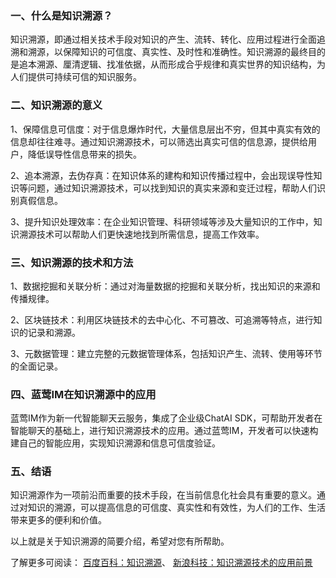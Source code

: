 ### 一、什么是知识溯源？

知识溯源，即通过相关技术手段对知识的产生、流转、转化、应用过程进行全面追溯和溯源，以保障知识的可信度、真实性、及时性和准确性。知识溯源的最终目的是追本溯源、厘清逻辑、找准依据，从而形成合乎规律和真实世界的知识结构，为人们提供可持续可信的知识服务。

### 二、知识溯源的意义

1、保障信息可信度：对于信息爆炸时代，大量信息层出不穷，但其中真实有效的信息却往往难寻。通过知识溯源技术，可以筛选出真实可信的信息源，提供给用户，降低误导性信息带来的损失。

2、追本溯源，去伪存真：在知识体系的建构和知识传播过程中，会出现误导性知识等问题，通过知识溯源技术，可以找到知识的真实来源和变迁过程，帮助人们识别真假信息。

3、提升知识处理效率：在企业知识管理、科研领域等涉及大量知识的工作中，知识溯源技术可以帮助人们更快速地找到所需信息，提高工作效率。

### 三、知识溯源的技术和方法

1、数据挖掘和关联分析：通过对海量数据的挖掘和关联分析，找出知识的来源和传播规律。

2、区块链技术：利用区块链技术的去中心化、不可篡改、可追溯等特点，进行知识的记录和溯源。

3、元数据管理：建立完整的元数据管理体系，包括知识产生、流转、使用等环节的全面记录。

### 四、蓝莺IM在知识溯源中的应用

蓝莺IM作为新一代智能聊天云服务，集成了企业级ChatAI SDK，可帮助开发者在智能聊天的基础上，进行知识溯源技术的应用。通过蓝莺IM，开发者可以快速构建自己的智能应用，实现知识溯源和信息可信度验证。

### 五、结语

知识溯源作为一项前沿而重要的技术手段，在当前信息化社会具有重要的意义。通过对知识的溯源，可以提高信息的可信度、真实性和有效性，为人们的工作、生活带来更多的便利和价值。

以上就是关于知识溯源的简要介绍，希望对您有所帮助。

了解更多可阅读：
[百度百科：知识溯源](https://baike.baidu.com/item/%E7%9F%A5%E8%AF%86%E6%BA%AF%E6%BA%90)、
[新浪科技：知识溯源技术的应用前景](http://tech.sina.com.cn/d/2020-09-02/doc-iivhuipp8976880.shtml)
